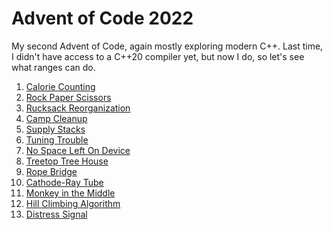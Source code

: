 # Advent of Code 2022

My second Advent of Code, again mostly exploring modern C++. Last time,
I didn't have access to a C++20 compiler yet, but now I do, so let's
see what ranges can do.

1. [Calorie Counting](https://adventofcode.com/2022/day/1)
2. [Rock Paper Scissors](https://adventofcode.com/2022/day/2)
3. [Rucksack Reorganization](https://adventofcode.com/2022/day/3)
4. [Camp Cleanup](https://adventofcode.com/2022/day/4)
5. [Supply Stacks](https://adventofcode.com/2022/day/5)
6. [Tuning Trouble](https://adventofcode.com/2022/day/6)
7. [No Space Left On Device](https://adventofcode.com/2022/day/7)
8. [Treetop Tree House](https://adventofcode.com/2022/day/8)
9. [Rope Bridge](https://adventofcode.com/2022/day/9)
10. [Cathode-Ray Tube](https://adventofcode.com/2022/day/10)
11. [Monkey in the Middle](https://adventofcode.com/2022/day/11)
12. [Hill Climbing Algorithm](https://adventofcode.com/2022/day/12)
13. [Distress Signal](https://adventofcode.com/2022/day/13)
